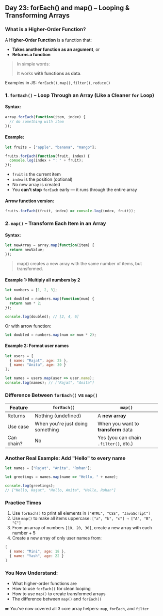 <article class="day-block">

## Day 23: forEach() and map() – Looping & Transforming Arrays

### What is a Higher-Order Function?

A **Higher-Order Function** is a function that:

* **Takes another function as an argument**, or
* **Returns a function**

> In simple words:
>
> It works **with functions as data**.

Examples in JS: `forEach()`, `map()`, `filter()`, `reduce()`

### 1. `forEach()` – Loop Through an Array (Like a Cleaner `for` Loop)

#### Syntax:

```js
array.forEach(function(item, index) {
  // do something with item
});
```

#### Example:

```js
let fruits = ["apple", "banana", "mango"];

fruits.forEach(function(fruit, index) {
  console.log(index + ": " + fruit);
});
```

* `fruit` is the current item
* `index` is the position (optional)
* No new array is created
* You **can't stop** `forEach` early — it runs through the entire array

#### Arrow function version:

```js
fruits.forEach((fruit, index) => console.log(index, fruit));
```

### 2. `map()` – Transform Each Item in an Array

#### Syntax:

```js
let newArray = array.map(function(item) {
  return newValue;
});
```

> map() creates a new array with the same number of items, but transformed.

#### Example 1: Multiply all numbers by 2

```js
let numbers = [1, 2, 3];

let doubled = numbers.map(function(num) {
  return num * 2;
});

console.log(doubled); // [2, 4, 6]
```

Or with arrow function:

```js
let doubled = numbers.map(num => num * 2);
```

#### Example 2: Format user names

```js
let users = [
  { name: "Rajat", age: 25 },
  { name: "Anita", age: 30 }
];

let names = users.map(user => user.name);
console.log(names); // ["Rajat", "Anita"]
```

### Difference Between `forEach()` vs `map()`

| Feature    | `forEach()`                      | `map()`                               |
| ---------- | -------------------------------- | ------------------------------------- |
| Returns    | Nothing (undefined)              | A **new array**                       |
| Use case   | When you're just doing something | When you want to **transform** data   |
| Can chain? | No                               | Yes (you can chain `.filter()`, etc.) |

### Another Real Example: Add "Hello" to every name

```js
let names = ["Rajat", "Anita", "Rohan"];

let greetings = names.map(name => "Hello, " + name);

console.log(greetings);
// ["Hello, Rajat", "Hello, Anita", "Hello, Rohan"]
```

<div class="practice">

### Practice Times

1. Use `forEach()` to print all elements in `["HTML", "CSS", "JavaScript"]`
2. Use `map()` to make all items uppercase: `["a", "b", "c"] → ["A", "B", "C"]`
3. From an array of numbers `[10, 20, 30]`, create a new array with each number + 5
4. Create a new array of only user names from:

```js
[
  { name: "Mini", age: 18 },
  { name: "Yash", age: 22 }
]
```
</div>

### You Now Understand:

* What higher-order functions are
* How to use `forEach()` for clean looping
* How to use `map()` to create transformed arrays
* The difference between `map()` and `forEach()`

➡️ You’ve now covered all 3 core array helpers: `map`, `forEach`, and `filter`


</article>
